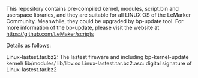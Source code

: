 This repository contains pre-compiled kernel, modules, script.bin and userspace libraries, and they are suitable 
for all LINUX OS of the LeMarker Community. Meanwhile, they could be upgraded by bp-update tool. For more 
information of the bp-update, please visit the website at https://github.com/LeMaker/scripts

Details as follows:

Linux-lastest.tar.bz2: The lastest fireware and including bp-kernel-update kernel/ lib/modules/ lib/libv.so
Linux-lastest.tar.bz2.asc: digital signature of Linux-lastest.tar.bz2


